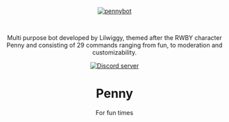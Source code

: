 
<div align="center">
  <br />
  <p>
    <a href="https://pennybot.tk"><img src="https://pennybot.tk/assets/Penny.png" alt="pennybot" /></a>
  </p>
  <br />
  <p>
    
<p style"font-size:50px;">Multi purpose bot developed by Lilwiggy, themed after the RWBY character Penny and consisting of 29 commands ranging from fun, to moderation and customizability.</p>
<a href="https://discord.gg/kwcd9dq"><img src="https://discordapp.com/api/guilds/309531752014151690/embed.png" alt="Discord server" /></a>
<h1> Penny </h1>
<p style"font-size:50px;">For fun times</p>
